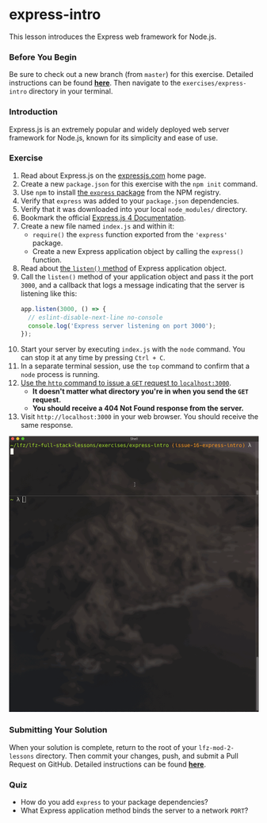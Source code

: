 # express-intro

This lesson introduces the Express web framework for Node.js.

### Before You Begin

Be sure to check out a new branch (from `master`) for this exercise. Detailed instructions can be found [**here**](../../guides/before-each-exercise.md). Then navigate to the `exercises/express-intro` directory in your terminal.

### Introduction

Express.js is an extremely popular and widely deployed web server framework for Node.js, known for its simplicity and ease of use.

### Exercise

1. Read about Express.js on the [expressjs.com](https://expressjs.com) home page.
1. Create a new `package.json` for this exercise with the `npm init` command.
1. Use `npm` to install [the `express` package](https://www.npmjs.com/package/express) from the NPM registry.
1. Verify that `express` was added to your `package.json` dependencies.
1. Verify that it was downloaded into your local `node_modules/` directory.
1. Bookmark the official [Express.js 4 Documentation](https://expressjs.com/en/4x/api.html).
1. Create a new file named `index.js` and within it:
    - `require()` the `express` function exported from the `'express'` package.
    - Create a new Express application object by calling the `express()` function.
1. Read about [the `listen()` method](https://expressjs.com/en/4x/api.html#app.listen) of Express application object.
1. Call the `listen()` method of your application object and pass it the port `3000`, and a callback that logs a message indicating that the server is listening like this:
    ```js
    app.listen(3000, () => {
      // eslint-disable-next-line no-console
      console.log('Express server listening on port 3000');
    });
    ```
1. Start your server by executing `index.js` with the `node` command. You can stop it at any time by pressing `Ctrl + C`.
1. In a separate terminal session, use the `top` command to confirm that a `node` process is running.
1. [Use the `http` command to issue a `GET` request to `localhost:3000`](https://httpie.org/doc#examples).
    - **It doesn't matter what directory you're in when you send the `GET` request.**
    - **You should receive a 404 Not Found response from the server.**
1. Visit `http://localhost:3000` in your web browser. You should receive the same response.


<p align="middle">
  <img src="images/express-intro.gif">
</p>

### Submitting Your Solution

When your solution is complete, return to the root of your `lfz-mod-2-lessons` directory. Then commit your changes, push, and submit a Pull Request on GitHub. Detailed instructions can be found [**here**](../../guides/after-each-exercise.md).

### Quiz

- How do you add `express` to your package dependencies?
- What Express application method binds the server to a network `PORT`?
